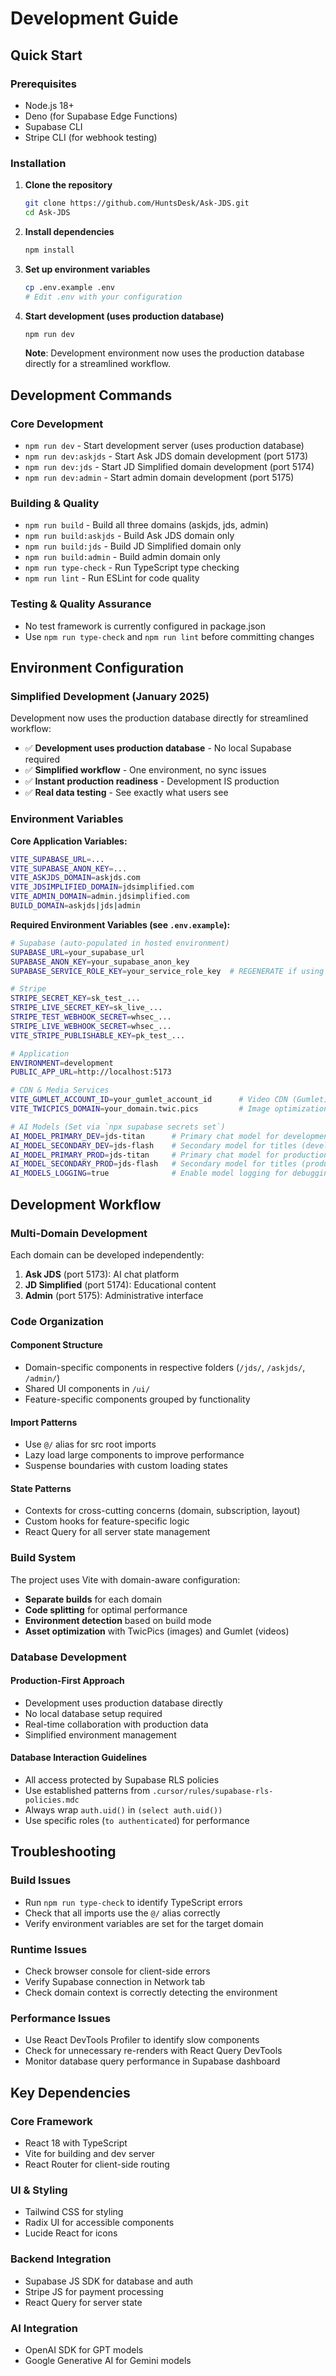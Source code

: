 # Development Guide

## Quick Start

### Prerequisites
- Node.js 18+ 
- Deno (for Supabase Edge Functions)
- Supabase CLI
- Stripe CLI (for webhook testing)

### Installation

1. **Clone the repository**
   ```bash
   git clone https://github.com/HuntsDesk/Ask-JDS.git
   cd Ask-JDS
   ```

2. **Install dependencies**
   ```bash
   npm install
   ```

3. **Set up environment variables**
   ```bash
   cp .env.example .env
   # Edit .env with your configuration
   ```

4. **Start development (uses production database)**
   ```bash
   npm run dev
   ```

   **Note**: Development environment now uses the production database directly for a streamlined workflow.

## Development Commands

### Core Development
- `npm run dev` - Start development server (uses production database)
- `npm run dev:askjds` - Start Ask JDS domain development (port 5173)
- `npm run dev:jds` - Start JD Simplified domain development (port 5174)  
- `npm run dev:admin` - Start admin domain development (port 5175)

### Building & Quality
- `npm run build` - Build all three domains (askjds, jds, admin)
- `npm run build:askjds` - Build Ask JDS domain only
- `npm run build:jds` - Build JD Simplified domain only
- `npm run build:admin` - Build admin domain only
- `npm run type-check` - Run TypeScript type checking
- `npm run lint` - Run ESLint for code quality

### Testing & Quality Assurance
- No test framework is currently configured in package.json
- Use `npm run type-check` and `npm run lint` before committing changes

## Environment Configuration

### Simplified Development (January 2025)
Development now uses the production database directly for streamlined workflow:
- ✅ **Development uses production database** - No local Supabase required
- ✅ **Simplified workflow** - One environment, no sync issues
- ✅ **Instant production readiness** - Development IS production
- ✅ **Real data testing** - See exactly what users see

### Environment Variables

**Core Application Variables:**
```bash
VITE_SUPABASE_URL=...
VITE_SUPABASE_ANON_KEY=...
VITE_ASKJDS_DOMAIN=askjds.com
VITE_JDSIMPLIFIED_DOMAIN=jdsimplified.com
VITE_ADMIN_DOMAIN=admin.jdsimplified.com
BUILD_DOMAIN=askjds|jds|admin
```

**Required Environment Variables (see `.env.example`):**

```bash
# Supabase (auto-populated in hosted environment)
SUPABASE_URL=your_supabase_url
SUPABASE_ANON_KEY=your_supabase_anon_key
SUPABASE_SERVICE_ROLE_KEY=your_service_role_key  # REGENERATE if using exposed key

# Stripe
STRIPE_SECRET_KEY=sk_test_...
STRIPE_LIVE_SECRET_KEY=sk_live_...
STRIPE_TEST_WEBHOOK_SECRET=whsec_...
STRIPE_LIVE_WEBHOOK_SECRET=whsec_...
VITE_STRIPE_PUBLISHABLE_KEY=pk_test_...

# Application
ENVIRONMENT=development
PUBLIC_APP_URL=http://localhost:5173

# CDN & Media Services
VITE_GUMLET_ACCOUNT_ID=your_gumlet_account_id      # Video CDN (Gumlet)
VITE_TWICPICS_DOMAIN=your_domain.twic.pics         # Image optimization CDN (TwicPics)

# AI Models (Set via `npx supabase secrets set`)
AI_MODEL_PRIMARY_DEV=jds-titan      # Primary chat model for development
AI_MODEL_SECONDARY_DEV=jds-flash    # Secondary model for titles (development)
AI_MODEL_PRIMARY_PROD=jds-titan     # Primary chat model for production
AI_MODEL_SECONDARY_PROD=jds-flash   # Secondary model for titles (production)
AI_MODELS_LOGGING=true              # Enable model logging for debugging
```

## Development Workflow

### Multi-Domain Development
Each domain can be developed independently:

1. **Ask JDS** (port 5173): AI chat platform
2. **JD Simplified** (port 5174): Educational content  
3. **Admin** (port 5175): Administrative interface

### Code Organization

#### Component Structure
- Domain-specific components in respective folders (`/jds/`, `/askjds/`, `/admin/`)
- Shared UI components in `/ui/`
- Feature-specific components grouped by functionality

#### Import Patterns
- Use `@/` alias for src root imports
- Lazy load large components to improve performance
- Suspense boundaries with custom loading states

#### State Patterns
- Contexts for cross-cutting concerns (domain, subscription, layout)
- Custom hooks for feature-specific logic
- React Query for all server state management

### Build System

The project uses Vite with domain-aware configuration:

- **Separate builds** for each domain
- **Code splitting** for optimal performance
- **Environment detection** based on build mode
- **Asset optimization** with TwicPics (images) and Gumlet (videos)

### Database Development

#### Production-First Approach
- Development uses production database directly
- No local database setup required
- Real-time collaboration with production data
- Simplified environment management

#### Database Interaction Guidelines
- All access protected by Supabase RLS policies
- Use established patterns from `.cursor/rules/supabase-rls-policies.mdc`
- Always wrap `auth.uid()` in `(select auth.uid())`
- Use specific roles (`to authenticated`) for performance

## Troubleshooting

### Build Issues
- Run `npm run type-check` to identify TypeScript errors
- Check that all imports use the `@/` alias correctly
- Verify environment variables are set for the target domain

### Runtime Issues
- Check browser console for client-side errors
- Verify Supabase connection in Network tab
- Check domain context is correctly detecting the environment

### Performance Issues  
- Use React DevTools Profiler to identify slow components
- Check for unnecessary re-renders with React Query DevTools
- Monitor database query performance in Supabase dashboard

## Key Dependencies

### Core Framework
- React 18 with TypeScript
- Vite for building and dev server
- React Router for client-side routing

### UI & Styling
- Tailwind CSS for styling
- Radix UI for accessible components
- Lucide React for icons

### Backend Integration
- Supabase JS SDK for database and auth
- Stripe JS for payment processing
- React Query for server state

### AI Integration
- OpenAI SDK for GPT models
- Google Generative AI for Gemini models